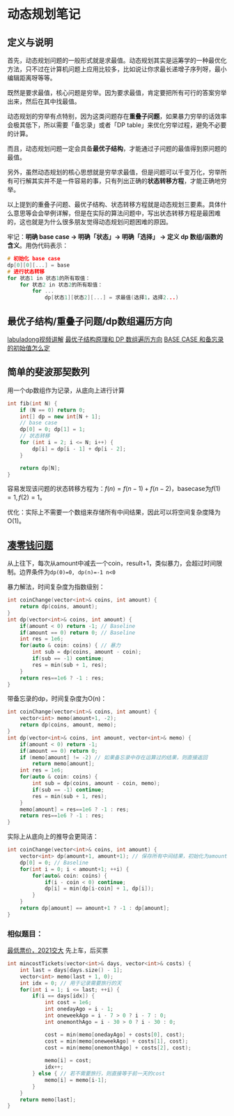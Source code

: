 # 动态规划笔记

## 定义与说明

首先，动态规划问题的一般形式就是求最值。动态规划其实是运筹学的一种最优化方法，只不过在计算机问题上应用比较多，比如说让你求最长递增子序列呀，最小编辑距离呀等等。

既然是要求最值，核心问题是穷举。因为要求最值，肯定要把所有可行的答案穷举出来，然后在其中找最值。

动态规划的穷举有点特别，因为这类问题存在**重叠子问题**，如果暴力穷举的话效率会极其低下，所以需要「备忘录」或者「DP table」来优化穷举过程，避免不必要的计算。

而且，动态规划问题一定会具备**最优子结构**，才能通过子问题的最值得到原问题的最值。

另外，虽然动态规划的核心思想就是穷举求最值，但是问题可以千变万化，穷举所有可行解其实并不是一件容易的事，只有列出正确的**状态转移方程**，才能正确地穷举。

以上提到的重叠子问题、最优子结构、状态转移方程就是动态规划三要素。具体什么意思等会会举例详解，但是在实际的算法问题中，写出状态转移方程是最困难的，这也就是为什么很多朋友觉得动态规划问题困难的原因。

牢记：**明确 base case -> 明确「状态」-> 明确「选择」 -> 定义 dp 数组/函数的含义**。用伪代码表示：
```cpp
# 初始化 base case
dp[0][0][...] = base
# 进行状态转移
for 状态1 in 状态1的所有取值：
    for 状态2 in 状态2的所有取值：
        for ...
            dp[状态1][状态2][...] = 求最值(选择1，选择2...)
```

## 最优子结构/重叠子问题/dp数组遍历方向
[labuladong视频讲解](https://www.bilibili.com/video/BV1uv411W73P/)
[最优子结构原理和 DP 数组遍历方向](https://labuladong.github.io/algo/3/23/72/)
[BASE CASE 和备忘录的初始值怎么定](https://labuladong.github.io/algo/3/23/73/)


## 简单的斐波那契数列
用一个dp数组作为记录，从底向上进行计算
```cpp
int fib(int N) {
    if (N == 0) return 0;
    int[] dp = new int[N + 1];
    // base case
    dp[0] = 0; dp[1] = 1;
    // 状态转移
    for (int i = 2; i <= N; i++) {
        dp[i] = dp[i - 1] + dp[i - 2];
    }

    return dp[N];
}
```
容易发现该问题的状态转移方程为：$f(n) = f(n-1) + f(n-2)$，basecase为$f(1)=1, f(2)=1$。

优化：实际上不需要一个数组来存储所有中间结果，因此可以将空间复杂度降为O(1)。

## [凑零钱问题](https://leetcode-cn.com/problems/coin-change/)
从上往下，每次从amount中减去一个coin，result+1，类似暴力，会超过时间限制。边界条件为`dp(0)=0, dp(n)=-1 n<0`

暴力解法，时间复杂度为指数级别：
```cpp
int coinChange(vector<int>& coins, int amount) {
    return dp(coins, amount);
}
int dp(vector<int>& coins, int amount) {
    if(amount < 0) return -1; // Baseline
    if(amount == 0) return 0; // Baseline
    int res = 1e6;
    for(auto & coin: coins) { // 暴力
        int sub = dp(coins, amount - coin);
        if(sub == -1) continue;
        res = min(sub + 1, res);
    }
    return res==1e6 ? -1 : res;
}
```

带备忘录的dp，时间复杂度为O(n)：
```cpp
int coinChange(vector<int>& coins, int amount) {
    vector<int> memo(amount+1, -2);
    return dp(coins, amount, memo);
}
int dp(vector<int>& coins, int amount, vector<int>& memo) {
    if(amount < 0) return -1;
    if(amount == 0) return 0;
    if (memo[amount] != -2) // 如果备忘录中存在运算过的结果，则直接返回
        return memo[amount];
    int res = 1e6;
    for(auto & coin: coins) {
        int sub = dp(coins, amount - coin, memo);
        if(sub == -1) continue;
        res = min(sub + 1, res);
    }
    memo[amount] = res==1e6 ? -1 : res;
    return res==1e6 ? -1 : res;
}
```

实际上从底向上的推导会更简洁：
```cpp
int coinChange(vector<int>& coins, int amount) {
    vector<int> dp(amount+1, amount+1); // 保存所有中间结果，初始化为amount+1是因为因为凑成 amount 金额的硬币数最多只可能等于 amount
    dp[0] = 0; // Baseline
    for(int i = 0; i < amount+1; ++i) {
        for(auto& coin: coins) {
            if(i - coin < 0) continue;
            dp[i] = min(dp[i-coin] + 1, dp[i]);
        }
    }
    return dp[amount] == amount+1 ? -1 : dp[amount];
}
```

### 相似题目：
[最低票价，2021交大](https://leetcode-cn.com/problems/minimum-cost-for-tickets/)
先上车，后买票
```cpp
int mincostTickets(vector<int>& days, vector<int>& costs) {
    int last = days[days.size() - 1];
    vector<int> memo(last + 1, 0);
    int idx = 0; // 用于记录需要旅行的天
    for(int i = 1; i <= last; ++i) {
        if(i == days[idx]) {
            int cost = 1e6;
            int onedayAgo = i - 1;
            int oneweekAgo = i - 7 > 0 ? i - 7 : 0;
            int onemonthAgo = i - 30 > 0 ? i - 30 : 0;

            cost = min(memo[onedayAgo] + costs[0], cost);
            cost = min(memo[oneweekAgo] + costs[1], cost);
            cost = min(memo[onemonthAgo] + costs[2], cost);
            
            memo[i] = cost;
            idx++;
        } else { // 若不需要旅行，则直接等于前一天的cost
            memo[i] = memo[i-1];
        }
    }
    return memo[last];
}
```